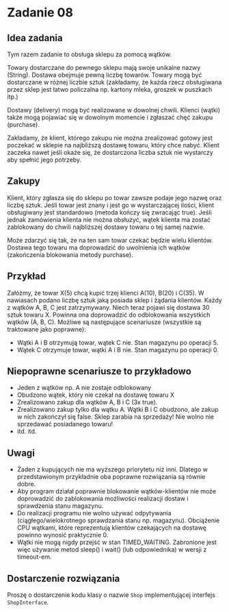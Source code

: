 # Zadanie 08

## Idea zadania

Tym razem zadanie to obsługa sklepu za pomocą wątków.

Towary dostarczane do pewnego sklepu mają swoje unikalne nazwy (String). Dostawa obejmuje pewną liczbę towarów. Towary mogą być dostarczane w różnej liczbie sztuk (zakładamy, że każda rzecz obsługiwana przez sklep jest łatwo policzalna np. kartony mleka, groszek w puszkach itp.)

Dostawy (delivery) mogą być realizowane w dowolnej chwili. Klienci (wątki) także mogą pojawiać się w dowolnym momencie i zgłaszać chęć zakupu (purchase).

Zakładamy, że klient, którego zakupu nie można zrealizować gotowy jest poczekać w sklepie na najbliższą dostawę towaru, który chce nabyć. Klient zaczeka nawet jeśli okaże się, że dostarczona liczba sztuk nie wystarczy aby spełnić jego potrzeby.

## Zakupy

Klient, który zgłasza się do sklepu po towar zawsze podaje jego nazwę oraz liczbę sztuk. Jeśli towar jest znany i jest go w wystarczającej ilości, klient obsługiwany jest standardowo (metoda kończy się zwracając true). Jeśli jednak zamówienia klienta nie można obsłużyć, wątek klienta ma zostać zablokowany do chwili najbliższej dostawy towaru o tej samej nazwie.

Może zdarzyć się tak, że na ten sam towar czekać będzie wielu klientów. Dostawa tego towaru ma doprowadzić do uwolnienia ich wątków (zakończenia blokowania metody purchase).

## Przykład

Załóżmy, że towar X(5) chcą kupić trzej klienci A(10), B(20) i C(35). W nawiasach podano liczbę sztuk jaką posiada sklep i żądania klientów. Każdy z wątków A, B, C jest zatrzymywany. Niech teraz pojawi się dostawa 30 sztuk towaru X. Powinna ona doprowadzić do odblokowania wszystkich wątków (A, B, C). Możliwe są następujące scenariusze (wszystkie są traktowane jako poprawne):

- Wątki A i B otrzymują towar, wątek C nie. Stan magazynu po operacji 5.
- Wątek C otrzymuje towar, wątki A i B nie. Stan magazynu po operacji 0.

## Niepoprawne scenariusze to przykładowo

- Jeden z wątków np. A nie zostaje odblokowany
- Obudzono wątek, który nie czekał na dostawę towaru X
- Zrealizowano zakup dla wątków A, B i C (3x true).
- Zrealizowano zakup tylko dla wątku A. Wątki B i C obudzono, ale zakup w nich zakończył się false. Sklep zarabia na sprzedaży! Nie wolno nie sprzedawać posiadanego towaru!
- itd. itd.

## Uwagi

- Żaden z kupujących nie ma wyższego priorytetu niż inni. Dlatego w przedstawionym przykładnie oba poprawne rozwiązania są równie dobre.
- Aby program działał poprawnie blokowanie wątków-klientów nie może doprowadzić do zablokowania możliwości realizacji dostaw i sprawdzenia stanu magazynu.
- Do realizacji programu nie wolno używać odpytywania (ciągłego/wielokrotnego sprawdzania stanu np. magazynu). Obciążenie CPU wątkami, które reprezentują klientów czekających na dostawę powinno wynosić praktycznie 0.
- Wątki nie mogą nigdy przejść w stan TIMED_WAITING. Zabronione jest więc używanie metod sleep() i wait() (lub odpowiednika) w wersji z timeout-em.

## Dostarczenie rozwiązania

Proszę o dostarczenie kodu klasy o nazwie `Shop` implementującej interfejs `ShopInterface`.